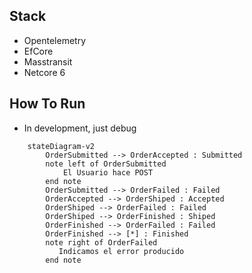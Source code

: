 
## Stack
- Opentelemetry
- EfCore
- Masstransit
- Netcore 6

## How To Run
- In development, just debug 


```mermaid
    stateDiagram-v2
        OrderSubmitted --> OrderAccepted : Submitted 
        note left of OrderSubmitted
            El Usuario hace POST
        end note
        OrderSubmitted --> OrderFailed : Failed 
        OrderAccepted --> OrderShiped : Accepted
        OrderShiped --> OrderFailed : Failed
        OrderShiped --> OrderFinished : Shiped
        OrderFinished --> OrderFailed : Failed
        OrderFinished --> [*] : Finished
        note right of OrderFailed
           Indicamos el error producido
        end note
```
